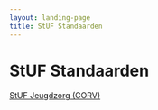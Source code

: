 ```yaml
---
layout: landing-page
title: StUF Standaarden
---
```

# StUF Standaarden
<!--[StUF Onderlaag]()
<br/><br/>
[Sectormodel Basisgegevens: StUF-BG]()<br/>
[RSGB Bevragingen]()<br/>
[StUF BAG]()<br/>
[LV Adressen en Gebouwen (LV BAG)]()<br/>
[Kadastrale mutatieservices]()<br/>
[Sectormodel Geo: StUF Geo IMGeo]()<br/>
[Sectormodel HR: StUF-HR]()<br/>
[LV Wet Kenbaarheid Publiekrechtelijke Beperkingen]()
<br/><br/>
[Sectormodel Zaken: StUF-ZKN]()<br/>
[Sectormodel Zaaktypen(-catalogus): StUF–ZTC]()<br/>
[Zaak- en Documentservices]()<br/>
[Documentcreatieservices](https://melsk-r.github.io/Documentcreatie-services/)<br/><br/>
[Prefill eFormulierservices]()<br/>
[Sectormodel e-Formulieren: StUF-EF]()<br/>
[Sectormodel WOZ: StUF-WOZ]()<br/>
[StUF BAG-GBA]()
<br/><br/>
[Wabo-BAG services]()<br/>
[Toezicht- en Handhavenservices]()<br/>
[StUF-Geo BAG]()<br/>
[LV Omgevingsloket]()<br/>
[Sectormodel RIHa: StUF-RIHa]()
<br/><br/>-->
[StUF Jeugdzorg (CORV)](https://vng-realisatie.github.io/StUF-Jeugdzorg/)<br/>
<!--[Regie- en zaakservices]()<br/>
[StUF-GGk berichtenvelop ISD-Keten]()<br/>
[Participatieladder]()<br/>
[Kinderopvang]()
<br/><br/>
[Koppelvlak Betalen- en Invorderenservices]()-->
